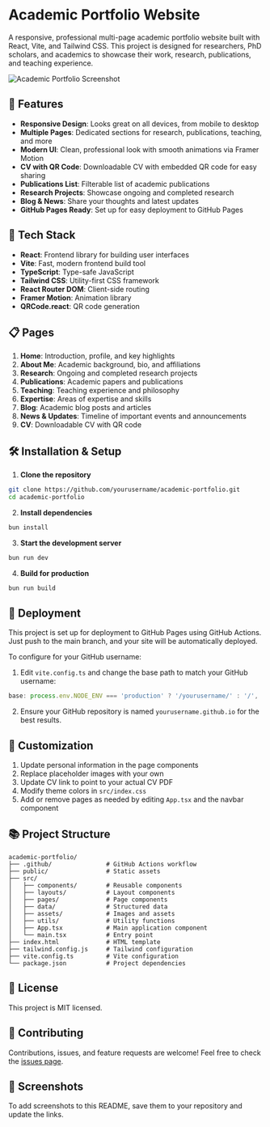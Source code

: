# Academic Portfolio Website

A responsive, professional multi-page academic portfolio website built with React, Vite, and Tailwind CSS. This project is designed for researchers, PhD scholars, and academics to showcase their work, research, publications, and teaching experience.

![Academic Portfolio Screenshot](screenshot.png)

## 🌟 Features

- **Responsive Design**: Looks great on all devices, from mobile to desktop
- **Multiple Pages**: Dedicated sections for research, publications, teaching, and more
- **Modern UI**: Clean, professional look with smooth animations via Framer Motion
- **CV with QR Code**: Downloadable CV with embedded QR code for easy sharing
- **Publications List**: Filterable list of academic publications
- **Research Projects**: Showcase ongoing and completed research
- **Blog & News**: Share your thoughts and latest updates
- **GitHub Pages Ready**: Set up for easy deployment to GitHub Pages

## 🚀 Tech Stack

- **React**: Frontend library for building user interfaces
- **Vite**: Fast, modern frontend build tool
- **TypeScript**: Type-safe JavaScript
- **Tailwind CSS**: Utility-first CSS framework
- **React Router DOM**: Client-side routing
- **Framer Motion**: Animation library
- **QRCode.react**: QR code generation

## 📋 Pages

1. **Home**: Introduction, profile, and key highlights
2. **About Me**: Academic background, bio, and affiliations
3. **Research**: Ongoing and completed research projects
4. **Publications**: Academic papers and publications
5. **Teaching**: Teaching experience and philosophy
6. **Expertise**: Areas of expertise and skills
7. **Blog**: Academic blog posts and articles
8. **News & Updates**: Timeline of important events and announcements
9. **CV**: Downloadable CV with QR code

## 🛠️ Installation & Setup

1. **Clone the repository**

```bash
git clone https://github.com/yourusername/academic-portfolio.git
cd academic-portfolio
```

2. **Install dependencies**

```bash
bun install
```

3. **Start the development server**

```bash
bun run dev
```

4. **Build for production**

```bash
bun run build
```

## 🚢 Deployment

This project is set up for deployment to GitHub Pages using GitHub Actions. Just push to the main branch, and your site will be automatically deployed.

To configure for your GitHub username:

1. Edit `vite.config.ts` and change the base path to match your GitHub username:

```ts
base: process.env.NODE_ENV === 'production' ? '/yourusername/' : '/',
```

2. Ensure your GitHub repository is named `yourusername.github.io` for the best results.

## 🔧 Customization

1. Update personal information in the page components
2. Replace placeholder images with your own
3. Update CV link to point to your actual CV PDF
4. Modify theme colors in `src/index.css`
5. Add or remove pages as needed by editing `App.tsx` and the navbar component

## 📚 Project Structure

```
academic-portfolio/
├── .github/               # GitHub Actions workflow
├── public/                # Static assets
├── src/
│   ├── components/        # Reusable components
│   ├── layouts/           # Layout components
│   ├── pages/             # Page components
│   ├── data/              # Structured data
│   ├── assets/            # Images and assets
│   ├── utils/             # Utility functions
│   ├── App.tsx            # Main application component
│   └── main.tsx           # Entry point
├── index.html             # HTML template
├── tailwind.config.js     # Tailwind configuration
├── vite.config.ts         # Vite configuration
└── package.json           # Project dependencies
```

## 📝 License

This project is MIT licensed.

## 🤝 Contributing

Contributions, issues, and feature requests are welcome! Feel free to check the [issues page](https://github.com/yourusername/academic-portfolio/issues).

## 📸 Screenshots

To add screenshots to this README, save them to your repository and update the links.
